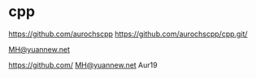 # cpp


https://github.com/aurochscpp
https://github.com/aurochscpp/cpp.git/


MH@yuannew.net

https://github.com/
MH@yuannew.net
Aur19
